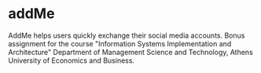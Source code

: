 # addMe
AddMe helps users quickly exchange their social media accounts.
Bonus assignment for the course "Information Systems Implementation and Architecture" Department of Management Science and Technology, Athens University of Economics and Business.
